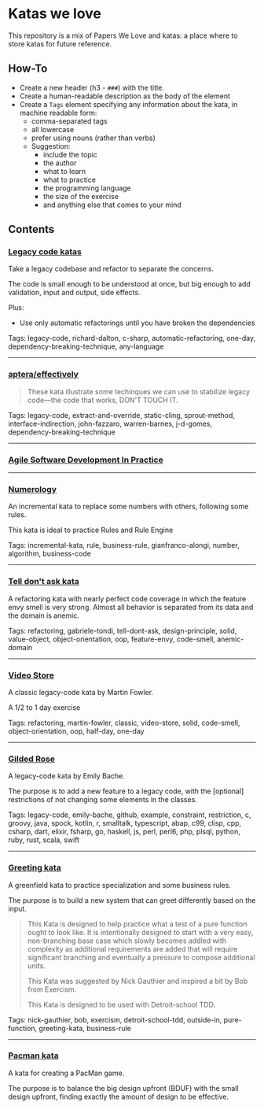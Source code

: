 # Katas we love

This repository is a mix of Papers We Love and katas: a place where to store katas for future reference.

## How-To

  * Create a new header (h3 - `###`) with the title.
  * Create a human-readable description as the body of the element
  * Create a `Tags` element specifying any information about the kata, in machine readable form:
    * comma-separated tags
    * all lowercase
    * prefer using nouns (rather than verbs)
    * Suggestion: 
      * include the topic
      * the author
      * what to learn
      * what to practice
      * the programming language
      * the size of the exercise
      * and anything else that comes to your mind

## Contents

### [Legacy code katas](http://www.devjoy.com/2013/01/legacy-code-katas/)

Take a legacy codebase and refactor to separate the concerns.

The code is small enough to be understood at once, but big enough to add validation, input and output, side effects.

Plus: 

  * Use only automatic refactorings until you have broken the dependencies
  

Tags: legacy-code, richard-dalton, c-sharp, automatic-refactoring, one-day, dependency-breaking-technique, any-language

<hr>

### [aptera/effectively](https://github.com/aptera/effectively)

> These kata illustrate some techinques we can use to stabilize legacy code—the code that works, DON'T TOUCH IT. 

Tags: legacy-code, extract-and-override, static-cling, sprout-method, interface-indirection, john-fazzaro, warren-barnes, j-d-gomes, dependency-breaking-technique

<hr>

### [Agile Software Development In Practice](https://github.com/bkimminich/AgileSoftwareDevelopmentInPractice)

<hr>

### [Numerology](https://github.com/Gianfrancoalongi/incremental_katas/tree/master/Numerology)

An incremental kata to replace some numbers with others, following some rules.

This kata is ideal to practice Rules and Rule Engine

Tags: incremental-kata, rule, business-rule, gianfranco-alongi, number, algorithm, business-code

<hr>

### [Tell don't ask kata](https://github.com/gabrieletondi/tell-dont-ask-kata)

A refactoring kata with nearly perfect code coverage in which the feature envy smell is very strong. Almost all behavior is separated from its data and the domain is anemic.

Tags: refactoring, gabriele-tondi, tell-dont-ask, design-principle, solid, value-object, object-orientation, oop, feature-envy, code-smell, anemic-domain

<hr>

### [Video Store](http://blog.symprise.net/2009/01/14/revisiting-fowlers-video-store-01-object-oriented-syntax/)

A classic legacy-code kata by Martin Fowler.

A 1/2 to 1 day exercise

Tags: refactoring, martin-fowler, classic, video-store, solid, code-smell, object-orientation, oop, half-day, one-day

<hr>

### [Gilded Rose](https://github.com/emilybache/GildedRose-Refactoring-Kata/)

A legacy-code kata by Emily Bache.

The purpose is to add a new feature to a legacy code, with the [optional] restrictions of not changing some elements in the classes.

Tags: legacy-code, emily-bache, github, example, constraint, restriction, c, groovy, java, spock, kotlin, r, smalltalk, typescript, abap, c99, clisp, cpp, csharp, dart, elixir, fsharp, go, haskell, js, perl, perl6, php, plsql, python, ruby, rust, scala, swift

<hr>

### [Greeting kata](https://github.com/testdouble/contributing-tests/wiki/Greeting-Kata)

A greenfield kata to practice specialization and some business rules.

The purpose is to build a new system that can greet differently based on the input. 

> This Kata is designed to help practice what a test of a pure function ought to look like. It is intentionally designed to start with a very easy, non-branching base case which slowly becomes addled with complexity as additional requirements are added that will require significant branching and eventually a pressure to compose additional units.
> 
> This Kata was suggested by Nick Gauthier and inspired a bit by Bob from Exercism.
> 
> This Kata is designed to be used with Detroit-school TDD.

Tags: nick-gauthier, bob, exercism, detroit-school-tdd, outside-in, pure-function, greeting-kata, business-rule

<hr>

### [Pacman kata](http://codingdojo.org/kata/PacMan/)

A kata for creating a PacMan game.

The purpose is to balance the big design upfront (BDUF) with the small design upfront, finding exactly the amount of design to be effective.


